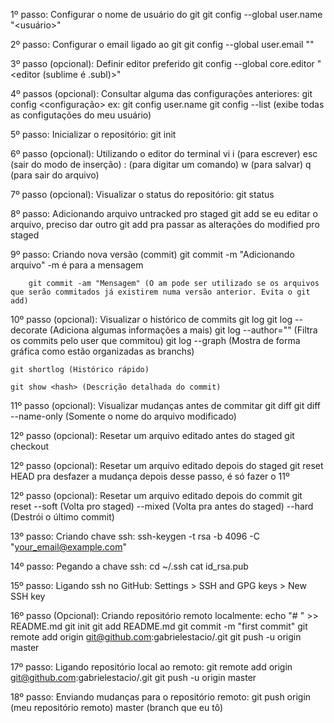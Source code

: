 1º passo: Configurar o nome de usuário do git
    git config --global user.name "<usuário>"

2º passo: Configurar o email ligado ao git
    git config --global user.email "<email>"

3º passo (opcional): Definir editor preferido
    git config --global core.editor "<editor (sublime é .subl)>"

4º passos (opcional): Consultar alguma das configurações anteriores:
    git config <configuração>
        ex: git config user.name
    git config --list (exibe todas as configutações do meu usuário)

5º passo: Inicializar o repositório:
    git init

6º passo (opcional): Utilizando o editor do terminal
    vi <filename>
    i (para escrever)
    esc (sair do modo de inserção)
    : (para digitar um comando)
    w (para salvar)
    q (para sair do arquivo)

7º passo (opcional): Visualizar o status do repositório:
    git status

8º passo: Adicionando arquivo untracked pro staged
    git add <filename>
        se eu editar o arquivo, preciso dar outro git add pra passar as alterações do modified pro staged

9º passo: Criando nova versão (commit)
    git commit -m "Adicionando arquivo"
        -m é para a mensagem

        git commit -am "Mensagem" (O am pode ser utilizado se os arquivos que serão commitados já existirem numa versão anterior. Evita o git add)
    
10º passo (opcional): Visualizar o histórico de commits
    git log
        git log --decorate (Adiciona algumas informações a mais)
        git log --author="<nome do autor>" (Filtra os commits pelo user que commitou)
        git log --graph (Mostra de forma gráfica como estão organizadas as branchs)

    git shortlog (Histórico rápido)
    
    git show <hash> (Descrição detalhada do commit)

11º passo (opcional):  Visualizar mudanças antes de commitar
    git diff
        git diff --name-only (Somente o nome do arquivo modificado)

12º passo (opcional): Resetar um arquivo editado antes do staged
    git checkout <filename>

12º passo (opcional): Resetar um arquivo editado depois do staged
    git reset HEAD <filename>
        pra desfazer a mudança depois desse passo, é só fazer o 11º

12º passo (opcional): Resetar um arquivo editado depois do commit
    git reset --soft (Volta pro staged) --mixed (Volta pra antes do staged) --hard (Destrói o último commit) <hash do anterior ao que eu quero desfazer>

13º passo: Criando chave ssh:
    ssh-keygen -t rsa -b 4096 -C "your_email@example.com"

14º passo: Pegando a chave ssh:
    cd ~/.ssh
    cat id_rsa.pub

15º passo: Ligando ssh no GitHub:
    Settings > SSH and GPG keys > New SSH key

16º passo (Opcional): Criando repositório remoto localmente:
    echo "# <repname>" >> README.md
    git init
    git add README.md
    git commit -m "first commit"
    git remote add origin git@github.com:gabrielestacio/<repname>.git
    git push -u origin master

17º passo: Ligando repositório local ao remoto:
    git remote add origin git@github.com:gabrielestacio/<repname>.git
    git push -u origin master

18º passo: Enviando mudanças para o repositório remoto:
    git push origin (meu repositório remoto) master (branch que eu tô)